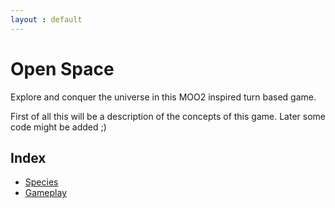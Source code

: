 ```yaml
---
layout : default
---
```


# Open Space

Explore and conquer the universe in this MOO2 inspired turn based game.

First of all this will be a description of the concepts of this game.
Later some code might be added ;)

## Index
- <a href="species.html">Species</a>
- <a href="gameplay.html">Gameplay</a>